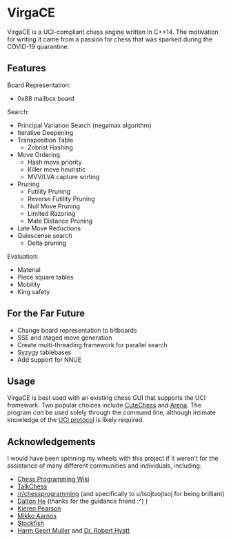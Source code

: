 # VirgaCE

VirgaCE is a UCI-compliant chess engine written in C++14. The motivation for writing it came from a passion for chess that was sparked during the COVID-19 quarantine.


## Features

Board Representation:
  - 0x88 mailbox board

Search: 
  - Principal Variation Search (negamax algorithm)
  - Iterative Deepening
  - Transposition Table
    - Zobrist Hashing
  - Move Ordering
    - Hash move priority
    - Killer move heuristic
    - MVV/LVA capture sorting
  - Pruning
    - Futility Pruning
    - Reverse Futility Pruning
    - Null Move Pruning
    - Limited Razoring 
    - Mate Distance Pruning
  - Late Move Reductions
  - Quiescense search
    - Delta pruning

Evaluation: 
  - Material 
  - Piece square tables
  - Mobility
  - King safety

## For the Far Future

- Change board representation to bitboards
- SSE and staged move generation
- Create multi-threading framework for parallel search
- Syzygy tablebases 
- Add support for NNUE

## Usage

VirgaCE is best used with an existing chess GUI that supports the UCI framework. Two popular choices include [CuteChess](https://cutechess.com/) and [Arena](http://www.playwitharena.de/). The program *can* be used solely through the command line, although intimate knowledge of the [UCI protocol](http://wbec-ridderkerk.nl/html/UCIProtocol.html) is likely required. 

## Acknowledgements 

I would have been spinning my wheels with this project if it weren't for the assistance of many different communities and individuals, including: 
- [Chess Programming Wiki](https://www.chessprogramming.org/Main_Page)
- [TalkChess](http://talkchess.com/forum3/index.php)
- [/r/chessprogramming](https://www.reddit.com/r/chessprogramming/) (and specifically to u/tsojtsojtsoj for being brilliant)
- [Dalton He](https://github.com/daltonhe/SAVANT) (thanks for the guidance friend :^) )
- [Kieren Pearson](https://github.com/KierenP/Halogen)
- [Mikko Aarnos](https://github.com/mAarnos/Hakkapeliitta)
- [Stockfish](https://github.com/official-stockfish/Stockfish)
- [Harm Geert Muller](https://www.chessprogramming.org/Harm_Geert_Muller) and [Dr. Robert Hyatt](https://www.chessprogramming.org/Robert_Hyatt)

